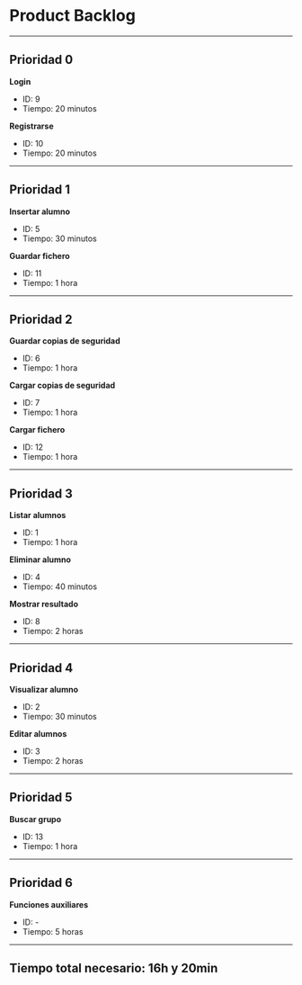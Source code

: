 # Product Backlog

----
## Prioridad 0

**Login**

* ID: 9
* Tiempo: 20 minutos

**Registrarse**

* ID: 10
* Tiempo: 20 minutos

----
## Prioridad 1

**Insertar alumno**

* ID: 5
* Tiempo: 30 minutos

**Guardar fichero**

* ID: 11
* Tiempo: 1 hora

----
## Prioridad 2

**Guardar copias de seguridad**

* ID: 6
* Tiempo: 1 hora

**Cargar copias de seguridad**

* ID: 7
* Tiempo: 1 hora

**Cargar fichero**

* ID: 12
* Tiempo: 1 hora

----
## Prioridad 3

**Listar alumnos**

* ID: 1
* Tiempo: 1 hora

**Eliminar alumno**

* ID: 4
* Tiempo: 40 minutos

**Mostrar resultado**

* ID: 8
* Tiempo: 2 horas

----
## Prioridad 4

**Visualizar alumno**

* ID: 2
* Tiempo: 30 minutos

**Editar alumnos**

* ID: 3
* Tiempo: 2 horas

----
## Prioridad 5

**Buscar grupo**

* ID: 13
* Tiempo: 1 hora

----
## Prioridad 6

**Funciones auxiliares**

* ID: -
* Tiempo: 5 horas

----
## Tiempo total necesario: 16h y 20min
